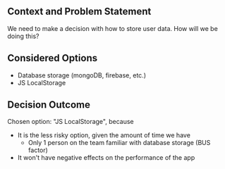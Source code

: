 ## Context and Problem Statement

We need to make a decision with how to store user data. How will we be doing this?

## Considered Options

* Database storage (mongoDB, firebase, etc.)
* JS LocalStorage

## Decision Outcome

Chosen option: "JS LocalStorage", because 

* It is the less risky option, given the amount of time we have
  * Only 1 person on the team familiar with database storage (BUS factor) 
* It won't have negative effects on the performance of the app 
